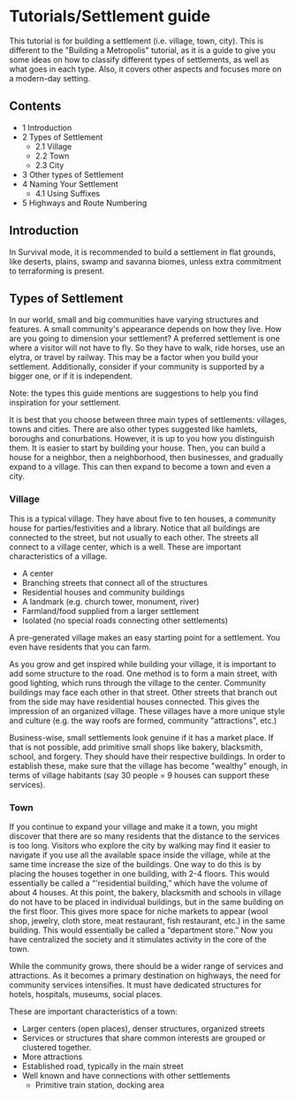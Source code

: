# Tutorials/Settlement guide
This tutorial is for building a settlement (i.e. village, town, city). This is different to the "Building a Metropolis" tutorial, as it is a guide to give you some ideas on how to classify different types of settlements, as well as what goes in each type. Also, it covers other aspects and focuses more on a modern-day setting. 

## Contents
- 1 Introduction
- 2 Types of Settlement
	- 2.1 Village
	- 2.2 Town
	- 2.3 City
- 3 Other types of Settlement
- 4 Naming Your Settlement
	- 4.1 Using Suffixes
- 5 Highways and Route Numbering

## Introduction
In Survival mode, it is recommended to build a settlement in flat grounds, like deserts, plains, swamp and savanna biomes, unless extra commitment to terraforming is present.

## Types of Settlement
In our world, small and big communities have varying structures and features. A small community's appearance depends on how they live. How are you going to dimension your settlement? A preferred settlement is one where a visitor will not have to fly. So they have to walk, ride horses, use an elytra, or travel by railway. This may be a factor when you build your settlement. Additionally, consider if your community is supported by a bigger one, or if it is independent.

Note: the types this guide mentions are suggestions to help you find inspiration for your settlement. 

It is best that you choose between three main types of settlements: villages, towns and cities. There are also other types suggested like hamlets, boroughs and conurbations. However, it is up to you how you distinguish them. It is easier to start by building your house. Then, you can build a house for a neighbor, then a neighborhood, then businesses, and gradually expand to a village. This can then expand to become a town and even a city.

### Village
This is a typical village. They have about five to ten houses, a community house for parties/festivities and a library. Notice that all buildings are connected to the street, but not usually to each other. The streets all connect to a village center, which is a well. These are important characteristics of a village.

- A center
- Branching streets that connect all of the structures
- Residential houses and community buildings
- A landmark (e.g. church tower, monument, river)
- Farmland/food supplied from a larger settlement
- Isolated (no special roads connecting other settlements)

A pre-generated village makes an easy starting point for a settlement. You even have residents that you can farm.

As you grow and get inspired while building your village, it is important to add some structure to the road.  One method is to form a main street, with good lighting, which runs through the village to the center. Community buildings may face each other in that street. Other streets that branch out from the side may have residential houses connected. This gives the impression of an organized village. These villages have a more unique style and culture (e.g. the way roofs are formed, community "attractions", etc.)

Business-wise, small settlements look genuine if it has a market place. If that is not possible, add primitive small shops like bakery, blacksmith, school, and forgery. They should have their respective buildings. In order to establish these, make sure that the village has become "wealthy" enough, in terms of village habitants (say 30 people = 9 houses can support these services).

### Town
If you continue to expand your village and make it a town, you might discover that there are so many residents that the distance to the services is too long. Visitors who explore the city by walking may find it easier to navigate if you use all the available space inside the village, while at the same time increase the size of the buildings. One way to do this is by placing the houses together in one building, with 2-4 floors. This would essentially be called a “'residential building,” which have the volume of about 4 houses. At this point, the bakery, blacksmith and schools in village do not have to be placed in individual buildings, but in the same building on the first floor. This gives more space for niche markets to appear (wool shop, jewelry, cloth store, meat restaurant, fish restaurant, etc.) in the same building. This would essentially be called a “department store.” Now you have centralized the society and it stimulates activity in the core of the town.

While the community grows, there should be a wider range of services and attractions. As it becomes a primary destination on highways, the need for community services intensifies. It must have dedicated structures for hotels, hospitals, museums, social places.

These are important characteristics of a town:

- Larger centers (open places), denser structures, organized streets
- Services or structures that share common interests are grouped or clustered together.
- More attractions
- Established road, typically in the main street
- Well known and have connections with other settlements
	- Primitive train station, docking area

